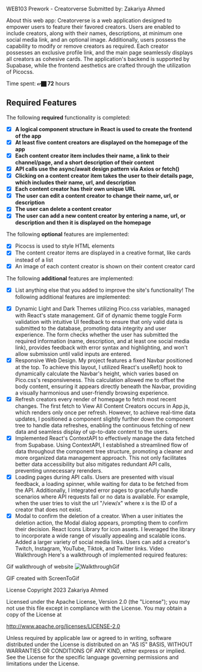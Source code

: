WEB103 Prework - Creatorverse
Submitted by: Zakariya Ahmed

About this web app: Creatorverse is a web application designed to empower users to feature their favored creators. Users are enabled to include creators, along with their names, descriptions, at minimum one social media link, and an optional image. Additionally, users possess the capability to modify or remove creators as required. Each creator possesses an exclusive profile link, and the main page seamlessly displays all creators as cohesive cards. The application's backend is supported by Supabase, while the frontend aesthetics are crafted through the utilization of Picocss.

Time spent: **👉🏿 72** hours

## Required Features

The following **required** functionality is completed:

<!-- 👉🏿👉🏿👉🏿 Make sure to check off completed functionality below -->
- [x] **A logical component structure in React is used to create the frontend of the app**
- [x] **At least five content creators are displayed on the homepage of the app**
- [x] **Each content creator item includes their name, a link to their channel/page, and a short description of their content**
- [x] **API calls use the async/await design pattern via Axios or fetch()**
- [x] **Clicking on a content creator item takes the user to their details page, which includes their name, url, and description**
- [x] **Each content creator has their own unique URL**
- [x] **The user can edit a content creator to change their name, url, or description**
- [x] **The user can delete a content creator**
- [x] **The user can add a new content creator by entering a name, url, or description and then it is displayed on the homepage**

The following **optional** features are implemented:

- [x] Picocss is used to style HTML elements
- [x] The content creator items are displayed in a creative format, like cards instead of a list
- [x] An image of each content creator is shown on their content creator card

The following **additional** features are implemented:

* [x] List anything else that you added to improve the site's functionality!
The following additional features are implemented:

- [x] Dynamic Light and Dark Themes utilizing Pico.css variables, managed with React's state management. Gif of dynamic theme toggle
 Form validation with intuitive UI feedback to ensure that only valid data is submitted to the database, promoting data integrity and user experience. The form checks whether the user has submitted the required information (name, description, and at least one social media link), provides feedback with error syntax and highlighting, and won't allow submission until valid inputs are entered.
- [x] Responsive Web Design. My project features a fixed Navbar positioned at the top. To achieve this layout, I utilized React's useRef() hook to dynamically calculate the Navbar's height, which varies based on Pico.css's responsiveness. This calculation allowed me to offset the body content, ensuring it appears directly beneath the Navbar, providing a visually harmonious and user-friendly browsing experience.
- [x] Refresh creators every render of homepage to fetch most recent changes. The first fetch to View All Content Creators occurs in App.js, which renders only once per refresh. However, to achieve real-time data updates, I positioned a component slightly further down the component tree to handle data refreshes, enabling the continuous fetching of new data and seamless display of up-to-date content to the users.
- [x] Implemented React's ContextAPI to effectively manage the data fetched from Supabase. Using ContextAPI, I established a streamlined flow of data throughout the component tree structure, promoting a cleaner and more organized data management approach. This not only facilitates better data accessibility but also mitigates redundant API calls, preventing unnecessary rerenders.
- [x] Loading pages during API calls. Users are presented with visual feedback, a loading spinner, while waiting for data to be fetched from the API. Additionally, I integrated error pages to gracefully handle scenarios where API requests fail or no data is available. For example, when the user tries to visit the url "/view/x" where x is the ID of a creator that does not exist.
- [x] Modal to confirm the deletion of a creator. When a user initiates the deletion action, the Modal dialog appears, prompting them to confirm their decision.
 React Icons Library for icon assets. I leveraged the library to incorporate a wide range of visually appealing and scalable icons.
 Added a larger variety of social media links. Users can add a creator's Twitch, Instagram, YouTube, Tiktok, and Twitter links.
Video Walkthrough
Here's a walkthrough of implemented required features:

Gif walkthrough of website
![WalkthroughGif](https://github.com/Zakariya-1221/Creatorverse/assets/78823493/b910347b-ccc3-4e13-885e-3f9c651b675b)


GIF created with ScreenToGif

License
Copyright 2023 Zakariya Ahmed

Licensed under the Apache License, Version 2.0 (the "License"); you may not use this file except in compliance with the License. You may obtain a copy of the License at

http://www.apache.org/licenses/LICENSE-2.0

Unless required by applicable law or agreed to in writing, software distributed under the License is distributed on an "AS IS" BASIS, WITHOUT WARRANTIES OR CONDITIONS OF ANY KIND, either express or implied. See the License for the specific language governing permissions and limitations under the License.

